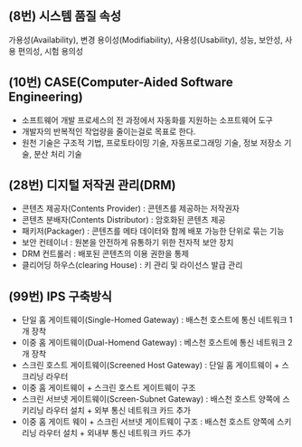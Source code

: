 ## (8번) 시스템 품질 속성

가용성(Availability), 변경 용이성(Modifiability), 사용성(Usability), 성능, 보안성, 사용 편의성, 시험 용의성



## (10번) CASE(Computer-Aided Software Engineering)

- 소프트웨어 개발 프로세스의 전 과정에서 자동화를 지원하는 소프트웨어 도구
- 개발자의 반복적인 작업량을 줄이는걸로 목표로 한다.
- 원천 기술은 구조적 기법, 프로토타이밍 기술, 자동프로그래밍 기술, 정보 저장소 기술, 분산 처리 기술



## (28번) 디지털 저작권 관리(DRM)

- 콘텐츠 제공자(Contents Provider) : 콘텐츠를 제공하는 저작권자
- 콘텐츠 분배자(Contents Distributor) : 암호화된 콘텐츠 제공
- 패키저(Packager) : 콘텐츠를 메타 데이터와 함께 배포 가능한 단위로 묶는 기능
- 보안 컨테이너 : 원본을 안전하게 유통하기 위한 전자적 보안 장치
- DRM 컨트롤러 : 배포된 콘텐츠의 이용 권한을 통제
- 클리어딩 하우스(clearing House) : 키 관리 및 라이선스 발급 관리



## (99번) IPS 구축방식

- 단일 홈 게이트웨이(Single-Homed Gateway) : 배스천 호스트에 통신 네트워크 1개 장착
- 이중 홈 게이트웨이(Dual-Homend Gateway) : 베스천 호스트에 통신 네트워크 2개 장착
- 스크린 호스트 게이트웨이(Screened Host Gateway) : 단일 홈 게이트웨이 + 스크리닝 라우터
- 이중 홈 게이트웨이 + 스크린 호스트 게이트웨이 구조
- 스크린 서브넷 게이트웨이(Screen-Subnet Gateway) : 배스천 호스트 양쪽에 스키리닝 라우터 설치 + 외부 통신 네트워크 카드 추가
- 이중 홈 게이트 웨이 + 스크린 서브넷 게이트웨이 구조 : 배스천 호스트 양쪽에 스키리닝 라우터 설치 + 외내부 통신 네트워크 카드 추가